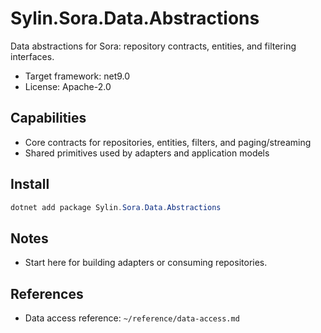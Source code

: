 # Sylin.Sora.Data.Abstractions

Data abstractions for Sora: repository contracts, entities, and filtering interfaces.

- Target framework: net9.0
- License: Apache-2.0

## Capabilities
- Core contracts for repositories, entities, filters, and paging/streaming
- Shared primitives used by adapters and application models

## Install

```powershell
dotnet add package Sylin.Sora.Data.Abstractions
```

## Notes
- Start here for building adapters or consuming repositories.

## References
- Data access reference: `~/reference/data-access.md`
